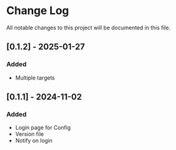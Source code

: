 # Change Log
All notable changes to this project will be documented in this file.

## [0.1.2] - 2025-01-27
### Added
- Multiple targets

## [0.1.1] - 2024-11-02
### Added
- Login page for Config
- Version file
- Notify on login